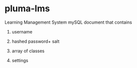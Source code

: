 # pluma-lms
Learning Management System
mySQL document that contains 
1. username

2. hashed password+ salt

3. array of classes

4. settings
